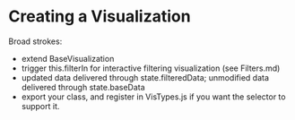 # Creating a Visualization

Broad strokes:
* extend BaseVisualization
* trigger this.filterIn for interactive filtering visualization (see Filters.md)
* updated data delivered through state.filteredData; unmodified data delivered through state.baseData
* export your class, and register in VisTypes.js if you want the selector to support it.
